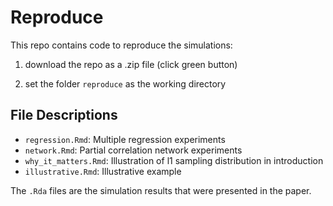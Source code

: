 # Reproduce

This repo contains code to reproduce the simulations: 

1. download the repo as a .zip file (click green button)

2. set the folder `reproduce` as the working directory


## File Descriptions

* `regression.Rmd`: Multiple regression experiments
* `network.Rmd`: Partial correlation network experiments
* `why_it_matters.Rmd`: Illustration of l1 sampling distribution in introduction
* `illustrative.Rmd`: Illustrative example

The `.Rda` files are the simulation results that were presented
in the paper.
